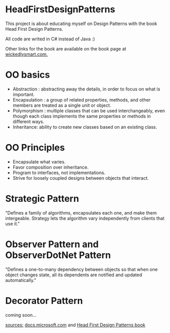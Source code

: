 # HeadFirstDesignPatterns
This project is about educating myself on Design Patterns with the book Head First Design Patterns.

All code are writed in C# instead of Java :)

Other links for the book are available on the book page at <a href="http://www.wickedlysmart.com/head-first-design-patterns/">wickedlysmart.com.</a>

# OO basics

<ul>
  <li>Abstraction : abstracting away the details, in order to focus on what is important.</li>  
  <li>Encapsulation : a group of related properties, methods, and other members are treated as a single unit or object.</li>  
  <li>Polymorphism : multiple classes that can be used interchangeably, even though each class implements the same properties or methods in different ways.</li>  
  <li>Inheritance: ability to create new classes based on an existing class.</li>  
</ul>

# OO Principles

<ul>
  <li>Encapsulate what varies.</li>  
  <li>Favor composition over inheritance.</li>  
  <li>Program to interfaces, not implementations.</li>  
  <li>Strive for loosely coupled designs between objects that interact.</li>  
</ul>

# Strategic Pattern

"Defines a family of algorithms, encapsulates each one, and make them intergeable. Strategy lets the algorithm vary independently from clients that use it."

# Observer Pattern and ObserverDotNet Pattern

"Defines a one-to-many dependency between objects so that when one object changes state, all its dependents are notified and updated automatically."

# Decorator Pattern
coming soon...



<u>sources:</u> <a href="https://docs.microsoft.com/en-us/dotnet/csharp/programming-guide/concepts/object-oriented-programming">docs.microsoft.com</a> and <a href="http://www.wickedlysmart.com/head-first-design-patterns/">Head First Design Patterns book</a>

